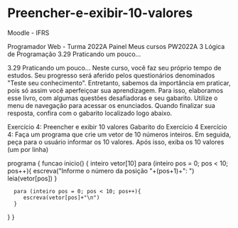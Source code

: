 # Preencher-e-exibir-10-valores


 
Moodle - IFRS

Programador Web - Turma 2022A
Painel Meus cursos  PW2022A  3 Lógica de Programação  3.29 Praticando um pouco...
 
3.29 Praticando um pouco...
Neste curso, você faz seu próprio tempo de estudos. Seu progresso será aferido pelos questionários denominados "Teste seu conhecimento". Entretanto, sabemos da importância em praticar, pois só assim você aperfeiçoar sua aprendizagem. Para isso, elaboramos esse livro, com algumas questões desafiadoras e seu gabarito. Utilize o menu de navegação para acessar os enunciados. Quando finalizar sua resposta, confira com o gabarito localizado logo abaixo.



 

Exercício 4: Preencher e exibir 10 valores
Gabarito do Exercício 4
Exercício 4: Faça um programa que crie um vetor de 10 números inteiros. Em seguida, peça para o usuário informar os 10 valores. Após isso, exiba os 10 valores (um por linha)

programa
{
   funcao inicio() 
   {
      inteiro vetor[10]
      para (inteiro pos = 0; pos < 10; pos++){
         escreva("Informe o número da posição "+(pos+1)+": ")
         leia(vetor[pos])
      }

      para (inteiro pos = 0; pos < 10; pos++){
         escreva(vetor[pos]+"\n")
      }
   }
}

